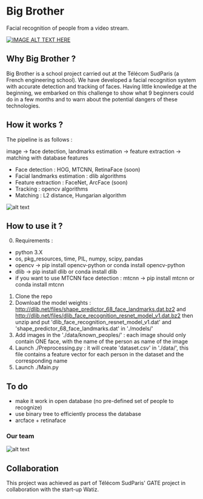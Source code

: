 # Big Brother

Facial recognition of people from a video stream.

[![IMAGE ALT TEXT HERE](https://img.youtube.com/vi/EuzzjI9s7yE/hqdefault.jpg)]( https://youtu.be/EuzzjI9s7yE)


## Why Big Brother ?

Big Brother is a school project carried out at the Télécom SudParis (a French engineering school). We have developed a facial recognition system with accurate detection and tracking of faces. Having little knowledge at the beginning, we embarked on this challenge to show what 9 beginners could do in a few months and to warn about the potential dangers of these technologies.


## How it works ?

The pipeline is as follows :

image -> face detection, landmarks estimation -> feature extraction -> matching with database features

- Face detection : HOG, MTCNN, RetinaFace (soon)
- Facial landmarks estimation : dlib algorithms
- Feature extraction : FaceNet, ArcFace (soon)
- Tracking : opencv algorithms
- Matching : L2 distance, Hungarian algorithm

![alt text](https://raw.githubusercontent.com/ridouaneg/Big-Brother/master/tsne.jpg)


## How to use it ?

0. Requirements :
- python 3.X
- os, pkg_resources, time, PIL, numpy, scipy, pandas
- opencv -> pip install opencv-python or conda install opencv-python
- dlib -> pip install dlib or conda install dlib
- if you want to use MTCNN face detection : mtcnn -> pip install mtcnn or conda install mtcnn
1. Clone the repo
2. Download the model weights : http://dlib.net/files/shape_predictor_68_face_landmarks.dat.bz2 and http://dlib.net/files/dlib_face_recognition_resnet_model_v1.dat.bz2 then unzip and put 'dlib_face_recognition_resnet_model_v1.dat' and 'shape_predictor_68_face_landmarks.dat' in './models/'
3. Add images in the './data/known_peoples/' : each image should only contain ONE face, with the name of the person as name of the image
4. Launch ./Preprocessing.py : it will create 'dataset.csv' in './data/', this file contains a feature vector for each person in the dataset and the corresponding name
5. Launch ./Main.py


## To do

- make it work in open database (no pre-defined set of people to recognize)
- use binary tree to efficiently process the database
- arcface + retinaface


### Our team

![alt text](https://raw.githubusercontent.com/ridouaneg/Big-Brother/master/data/unknown_peoples/image1.jpg)


## Collaboration

This project was achieved as part of Télécom SudParis' GATE project in collaboration with the start-up Watiz.
